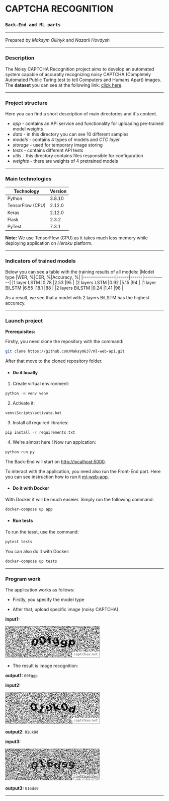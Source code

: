 # CAPTCHA RECOGNITION
### `Back-End and ML parts`
- - -
Prepared by _Maksym Oliinyk_ and _Nazarii Hovdysh_
- - -
### Description
The Noisy CAPTCHA Recognition project aims to develop an automated system capable of accuratly recognizing noisy CAPTCHA (Completely Automated Public Turing test to tell Computers and Humans Apart) images. The **dataset** you can see at the following link: [click here](https://www.kaggle.com/datasets/surenbobby/captchas-net).
- - -
### Project structure
Here you can find a short description of main directories and it's content.

- _app_ - contains an API service and functionality for uploading pre-trained model weights
- _data_ - in this directory you can see 10 different samples
- _models_ - contains 4 types of models and _CTC layer_
- _storage_ - used for temporary image storing
- _tests_ - contains different API tests
- _utils_ - this directory contains files responsible for configuration
- _weights_ - there are weights of 4 pretrained models
- - -
### Main technologies
|Technology      |Version|
|----------------|-------|
|Python          |3.8.10 |
|TensorFlow (CPU)|2.12.0 |
|Keras           |2.12.0 |
|Flask           |2.3.2  |
|PyTest          |7.3.1  |

**Note:** We use TensorFlow (CPU) as it takes much less memory while deploying application on _Heroku_ platform.
- - -
### Indicators of trained models
Below you can see a table with the training results of all models:
|Model type      |WER, %|CER, %|Accuracy, %|
|----------------|------|------|-----------|
|1 layer LSTM    |0.78  |2.53  |95         |
|2 layers LSTM   |0.92  |5.15  |94         |
|1 layer BiLSTM  |6.55  |18.1  |88         |
|2 layers BiLSTM |0.24  |1.41  |98         |

As a result, we see that a model with 2 layers BiLSTM has the highest accuracy.
- - -
### Launch project
**Prerequisites:**

Firstly, you need clone the repository with the command:
```sh
git clone https://github.com/Maksym637/ml-web-api.git
```
After that move to the cloned repository folder.
- #### Do it locally
1. Create virtual environment:
```sh
python -m venv venv
```
2. Activate it:
```sh
venv\Scripts\activate.bat
```
3. Install all required libraries:
```sh
pip install -r requirements.txt
```
4. We're almost here ! Now run appication:
```sh
python run.py
```
The Back-End will start on [http://localhost:5000](http://localhost:5000). 

To interact with the application, you need also run the Front-End part. Here you can see instruction how to run it [ml-web-app](https://github.com/EyR1oN/ml-web-app).
- #### Do it with Docker
With Docker it will be much easeier. Simply run the following command:
```sh
docker-compose up app
```
- #### Run tests
To run the tesst, use the command:
```sh
pytest tests
```
You can also do it with Docker:
```sh
docker-compose up tests
```
- - -
### Program work
The application works as follows:

- Firstly, you specify the model type

- After that, upload specific image (noisy CAPTCHA)

**input1:**

![](./data/captcha-1.png)

- The result is image recognition:

**output1:** `00fggp`

**input2:**

![](./data/captcha-3.png)

**output2**: `01uk0d`

**input3:**

![](./data/captcha-7.png)

**output3:** `016ds9`
- - -